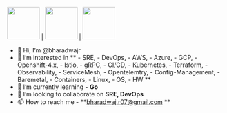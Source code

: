 <img src="https://user-images.githubusercontent.com/60858844/117482453-44e78980-af19-11eb-9f05-8d803c78604d.png" width="75" height="75">  |  <img src="https://user-images.githubusercontent.com/60858844/117483639-d0154f00-af1a-11eb-8592-8494261e994b.png" width="75" height="75">  |  <img src="https://user-images.githubusercontent.com/60858844/117483895-34381300-af1b-11eb-8476-2299b1e1a125.png" width="75" height="75">

- 👋 Hi, I’m @bharadwajr
- 👀 I’m interested in 
     ** - SRE,
      - DevOps,
      - AWS, 
      - Azure, 
      - GCP, 
      - Openshift-4.x, 
      - Istio, 
      - gRPC, 
      - CI/CD, 
      - Kubernetes, 
      - Terraform, 
      - Observability, 
      - ServiceMesh, 
      - Opentelemtry, 
      - Config-Management, 
      - Baremetal, 
      - Containers, 
      - Linux, 
      - OS, 
      - HW **
- 🌱 I’m currently learning - **Go**
- 💞️ I’m looking to collaborate on **SRE, DevOps**
- 📫 How to reach me - **bharadwaj.r07@gmail.com
**
<!---
bharadwajr567/bharadwajr567 is a ✨ special ✨ repository because its `README.md` (this file) appears on your GitHub profile.
You can click the Preview link to take a look at your changes.
--->
